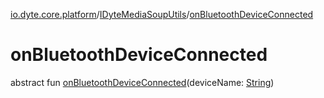 [io.dyte.core.platform](../index.md)/[IDyteMediaSoupUtils](index.md)/[onBluetoothDeviceConnected](on-bluetooth-device-connected.md)

# onBluetoothDeviceConnected


abstract fun [onBluetoothDeviceConnected](on-bluetooth-device-connected.md)(deviceName: [String](https://kotlinlang.org/api/latest/jvm/stdlib/kotlin/-string/index.html))
